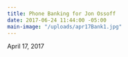 ```yaml
---
title: Phone Banking for Jon Ossoff
date: 2017-06-24 11:44:00 -05:00
main-image: "/uploads/apr17Bank1.jpg"
---
```


April 17, 2017